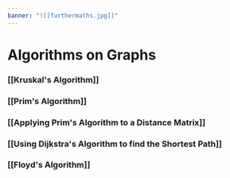 ```yaml
---
banner: "![[furthermaths.jpg]]"
---
```

# Algorithms on Graphs

### [[Kruskal's Algorithm]]

### [[Prim's Algorithm]]

### [[Applying Prim's Algorithm to a Distance Matrix]]

### [[Using Dijkstra's Algorithm to find the Shortest Path]]

### [[Floyd's Algorithm]]

